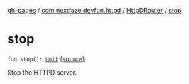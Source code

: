 [gh-pages](../../index.md) / [com.nextfaze.devfun.httpd](../index.md) / [HttpDRouter](index.md) / [stop](./stop.md)

# stop

`fun stop(): `[`Unit`](https://kotlinlang.org/api/latest/jvm/stdlib/kotlin/-unit/index.html) [(source)](https://github.com/NextFaze/dev-fun/tree/master/devfun-httpd/src/main/java/com/nextfaze/devfun/httpd/HttpD.kt#L118)

Stop the HTTPD server.

